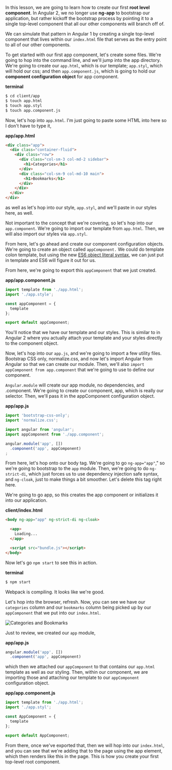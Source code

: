 In this lesson, we are going to learn how to create our first **root level component**. In Angular 2, we no longer use **ng-app** to bootstrap our application, but rather kickoff the bootstrap process by pointing it to a single top-level component that all our other components will branch off of.

We can simulate that pattern in Angular 1 by creating a single top-level component that lives within our `index.html` file that serves as the entry point to all of our other components.

To get started with our first app component, let's create some files. We're going to hop into the command line, and we'll jump into the app directory. We're going to create our `app.html`, which is our template; `app.styl`, which will hold our css; and then `app.component.js`, which is going to hold our **component configuration object** for app component.

**terminal**
```bash
$ cd client/app
$ touch app.html
$ touch app.styl
$ touch app.component.js
```
Now, let's hop into `app.html`. I'm just going to paste some HTML into here so I don't have to type it, 

**app/app.html**
```html
<div class="app">
  <div class="container-fluid">
    <div class="row">
      <div class="col-sm-3 col-md-2 sidebar">
        <h1>Categories</h1>
      </div>
      <div class="col-sm-9 col-md-10 main">
        <h1>Bookmarks</h1>
      </div>
    </div>
  </div>
</div>
```

as well as let's hop into our style, `app.styl`, and we'll paste in our styles here, as well. 

Not important to the concept that we're covering, so let's hop into our `app.component`. We're going to import our template from `app.html`. Then, we will also import our styles via `app.styl`.

From here, let's go ahead and create our component configuration objects. We're going to create an object called `appComponent.` We could do template colon template, but using the new [ES6 object literal syntax](https://egghead.io/lessons/ecmascript-6-object-enhancements-in-es6?course=learn-es6-ecmascript-2015), we can just put in template and ES6 will figure it out for us.

From here, we're going to export this `appComponent` that we just created. 

**app/app.component.js**
```javascript
import template from './app.html';
import './app.style';

const appComponent = {
  template
};

export default appComponent;
```

You'll notice that we have our template and our styles. This is similar to in Angular 2 where you actually attach your template and your styles directly to the component object.

Now, let's hop into our `app.js`, and we're going to import a few utility files. Bootstrap CSS only, normalize.css, and now let's import Angular from Angular so that we can create our module. Then, we'll also `import appComponent from app.component` that we're going to use to define our component.

`Angular.module` will create our app module, no dependencies, and .component. We're going to create our component, app, which is really our selector. Then, we'll pass it in the appComponent configuration object.

**app/app.js**
```javascript
import 'bootstrap-css-only';
import 'normalize.css';

import angular from 'angular';
import appComponent from './app.component';

angular.module('app', [])
  .component('app', appComponent)
;
```

From here, let's hop onto our body tag. We're going to go `ng-app="app"`," so we're going to bootstrap to the `app` module. Then, we're going to do `ng-strict-di`, which just forces us to use dependency injection safe syntax, and `ng-cloak`, just to make things a bit smoother. Let's delete this tag right here.

We're going to go app, so this creates the app component or initializes it into our application. 

**client/index.html**
```html
<body ng-app="app" ng-strict-di ng-cloak>

  <app>
    Loading...
  </app>

  <script src="bundle.js"></script>
</body>
```

Now let's go `npm start` to see this in action. 

**terminal**
```bash
$ npm start
```

Webpack is compiling. It looks like we're good.

Let's hop into the browser, refresh. Now, you can see we have our `categories` column and our `bookmarks` column being picked up by our `appComponent` that we put into our `index.html`.

![Categories and Bookmarks](https://d2eip9sf3oo6c2.cloudfront.net/asciicasts/using-angular-2-patterns-in-angular-1-x-apps/angular-1-x-creating-a-root-component-categories-bookmarks.png)

Just to review, we created our `app` module, 

**app/app.js**
```javascript
angular.module('app', [])
  .component('app', appComponent)
```

which then we attached our `appComponent` to that contains our `app.html` template as well as our styling. Then, within our component, we are importing those and attaching our template to our `appComponent` configuration object.

**app/app.component.js**
```javascript
import template from './app.html';
import './app.styl';

const AppComponent = {
  template
};

export default AppComponent;
```

From there, once we've exported that, then we will hop into our `index.html`, and you can see that we're adding that to the page using the app element, which then renders like this in the page. This is how you create your first top-level root component.